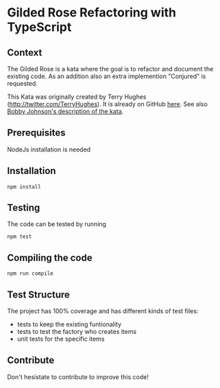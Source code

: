 # Gilded Rose Refactoring with TypeScript

## Context
The Gilded Rose is a kata where the goal is to refactor and document the existing code.
As an addition also an extra implemention "Conjured" is requested.

This Kata was originally created by Terry Hughes (http://twitter.com/TerryHughes). It is already on GitHub [here](https://github.com/NotMyself/GildedRose). See also [Bobby Johnson's description of the kata](http://iamnotmyself.com/2011/02/13/refactor-this-the-gilded-rose-kata/).

## Prerequisites
NodeJs installation is needed

## Installation
    npm install

## Testing
The code can be tested by running

    npm test

## Compiling the code
    npm run compile

## Test Structure
The project has 100% coverage and has different kinds of test files:
* tests to keep the existing funtionality
* tests to test the factory who creates items
* unit tests for the specific items

## Contribute
Don't hesistate to contribute to improve this code!
